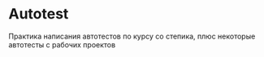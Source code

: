 # Autotest
Практика написания автотестов по курсу со степика, плюс некоторые автотесты с рабочих проектов
